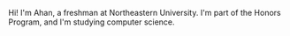 Hi! I'm Ahan, a freshman at Northeastern University. I'm part of the Honors Program, and I'm studying computer science.

